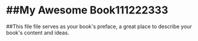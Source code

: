 # \#\#My Awesome Book111222333

\#\#This file file serves as your book's preface, a great place to describe your book's content and ideas.

